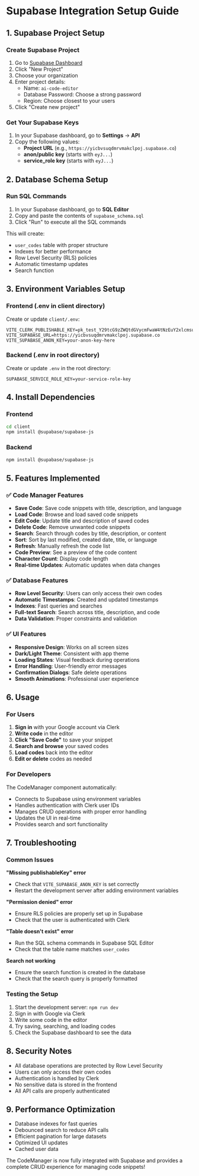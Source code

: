 # Supabase Integration Setup Guide

## 1. Supabase Project Setup

### Create Supabase Project
1. Go to [Supabase Dashboard](https://supabase.com/dashboard)
2. Click "New Project"
3. Choose your organization
4. Enter project details:
   - Name: `ai-code-editor`
   - Database Password: Choose a strong password
   - Region: Choose closest to your users
5. Click "Create new project"

### Get Your Supabase Keys
1. In your Supabase dashboard, go to **Settings** → **API**
2. Copy the following values:
   - **Project URL** (e.g., `https://yicbvsuqdmrvmakclpoj.supabase.co`)
   - **anon/public key** (starts with `eyJ...`)
   - **service_role key** (starts with `eyJ...`)

## 2. Database Schema Setup

### Run SQL Commands
1. In your Supabase dashboard, go to **SQL Editor**
2. Copy and paste the contents of `supabase_schema.sql`
3. Click "Run" to execute all the SQL commands

This will create:
- `user_codes` table with proper structure
- Indexes for better performance
- Row Level Security (RLS) policies
- Automatic timestamp updates
- Search function

## 3. Environment Variables Setup

### Frontend (.env in client directory)
Create or update `client/.env`:
```env
VITE_CLERK_PUBLISHABLE_KEY=pk_test_Y29tcG9zZWQtdGVycmFwaW4tNzEuY2xlcmsuYWNjb3VudHMuZGV2JA
VITE_SUPABASE_URL=https://yicbvsuqdmrvmakclpoj.supabase.co
VITE_SUPABASE_ANON_KEY=your-anon-key-here
```

### Backend (.env in root directory)
Create or update `.env` in the root directory:
```env
SUPABASE_SERVICE_ROLE_KEY=your-service-role-key
```

## 4. Install Dependencies

### Frontend
```bash
cd client
npm install @supabase/supabase-js
```

### Backend
```bash
npm install @supabase/supabase-js
```

## 5. Features Implemented

### ✅ Code Manager Features
- **Save Code**: Save code snippets with title, description, and language
- **Load Code**: Browse and load saved code snippets
- **Edit Code**: Update title and description of saved codes
- **Delete Code**: Remove unwanted code snippets
- **Search**: Search through codes by title, description, or content
- **Sort**: Sort by last modified, created date, title, or language
- **Refresh**: Manually refresh the code list
- **Code Preview**: See a preview of the code content
- **Character Count**: Display code length
- **Real-time Updates**: Automatic updates when data changes

### ✅ Database Features
- **Row Level Security**: Users can only access their own codes
- **Automatic Timestamps**: Created and updated timestamps
- **Indexes**: Fast queries and searches
- **Full-text Search**: Search across title, description, and code
- **Data Validation**: Proper constraints and validation

### ✅ UI Features
- **Responsive Design**: Works on all screen sizes
- **Dark/Light Theme**: Consistent with app theme
- **Loading States**: Visual feedback during operations
- **Error Handling**: User-friendly error messages
- **Confirmation Dialogs**: Safe delete operations
- **Smooth Animations**: Professional user experience

## 6. Usage

### For Users
1. **Sign in** with your Google account via Clerk
2. **Write code** in the editor
3. **Click "Save Code"** to save your snippet
4. **Search and browse** your saved codes
5. **Load codes** back into the editor
6. **Edit or delete** codes as needed

### For Developers
The CodeManager component automatically:
- Connects to Supabase using environment variables
- Handles authentication with Clerk user IDs
- Manages CRUD operations with proper error handling
- Updates the UI in real-time
- Provides search and sort functionality

## 7. Troubleshooting

### Common Issues

**"Missing publishableKey" error**
- Check that `VITE_SUPABASE_ANON_KEY` is set correctly
- Restart the development server after adding environment variables

**"Permission denied" error**
- Ensure RLS policies are properly set up in Supabase
- Check that the user is authenticated with Clerk

**"Table doesn't exist" error**
- Run the SQL schema commands in Supabase SQL Editor
- Check that the table name matches `user_codes`

**Search not working**
- Ensure the search function is created in the database
- Check that the search query is properly formatted

### Testing the Setup
1. Start the development server: `npm run dev`
2. Sign in with Google via Clerk
3. Write some code in the editor
4. Try saving, searching, and loading codes
5. Check the Supabase dashboard to see the data

## 8. Security Notes

- All database operations are protected by Row Level Security
- Users can only access their own codes
- Authentication is handled by Clerk
- No sensitive data is stored in the frontend
- All API calls are properly authenticated

## 9. Performance Optimization

- Database indexes for fast queries
- Debounced search to reduce API calls
- Efficient pagination for large datasets
- Optimized UI updates
- Cached user data

The CodeManager is now fully integrated with Supabase and provides a complete CRUD experience for managing code snippets! 